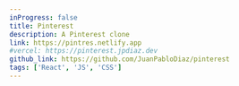```yaml
---
inProgress: false
title: Pinterest
description: A Pinterest clone
link: https://pintres.netlify.app
#vercel: https://pinterest.jpdiaz.dev
github_link: https://github.com/JuanPabloDiaz/pinterest
tags: ['React', 'JS', 'CSS']
---
```

